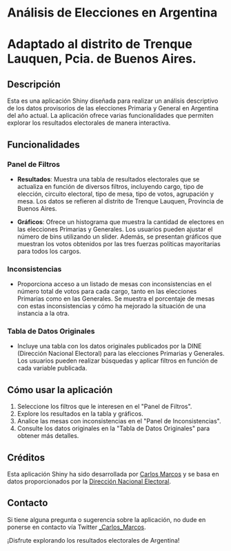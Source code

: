 # Análisis de Elecciones en Argentina
# Adaptado al distrito de Trenque Lauquen, Pcia. de Buenos Aires.

## Descripción
Esta es una aplicación Shiny diseñada para realizar un análisis descriptivo de los datos provisorios de las elecciones Primaria y General en Argentina del año actual. La aplicación ofrece varias funcionalidades que permiten explorar los resultados electorales de manera interactiva.

## Funcionalidades

### Panel de Filtros
- **Resultados**: Muestra una tabla de resultados electorales que se actualiza en función de diversos filtros, incluyendo cargo, tipo de elección, circuito electoral, tipo de mesa, tipo de votos, agrupación y mesa. Los datos se refieren al distrito de Trenque Lauquen, Provincia de Buenos Aires.

- **Gráficos**: Ofrece un histograma que muestra la cantidad de electores en las elecciones Primarias y Generales. Los usuarios pueden ajustar el número de bins utilizando un slider. Además, se presentan gráficos que muestran los votos obtenidos por las tres fuerzas políticas mayoritarias para todos los cargos.

### Inconsistencias
- Proporciona acceso a un listado de mesas con inconsistencias en el número total de votos para cada cargo, tanto en las elecciones Primarias como en las Generales. Se muestra el porcentaje de mesas con estas inconsistencias y cómo ha mejorado la situación de una instancia a la otra.

### Tabla de Datos Originales
- Incluye una tabla con los datos originales publicados por la DINE (Dirección Nacional Electoral) para las elecciones Primarias y Generales. Los usuarios pueden realizar búsquedas y aplicar filtros en función de cada variable publicada.

## Cómo usar la aplicación
1. Seleccione los filtros que le interesen en el "Panel de Filtros".
2. Explore los resultados en la tabla y gráficos.
3. Analice las mesas con inconsistencias en el "Panel de Inconsistencias".
4. Consulte los datos originales en la "Tabla de Datos Originales" para obtener más detalles.

## Créditos
Esta aplicación Shiny ha sido desarrollada por [Carlos Marcos](https://twitter.com/_Carlos_Marcos) y se basa en datos proporcionados por la [Dirección Nacional Electoral](https://www.electoral.gob.ar/).

## Contacto
Si tiene alguna pregunta o sugerencia sobre la aplicación, no dude en ponerse en contacto vía Twitter [_Carlos_Marcos](https://twitter.com/_Carlos_Marcos).

¡Disfrute explorando los resultados electorales de Argentina!
